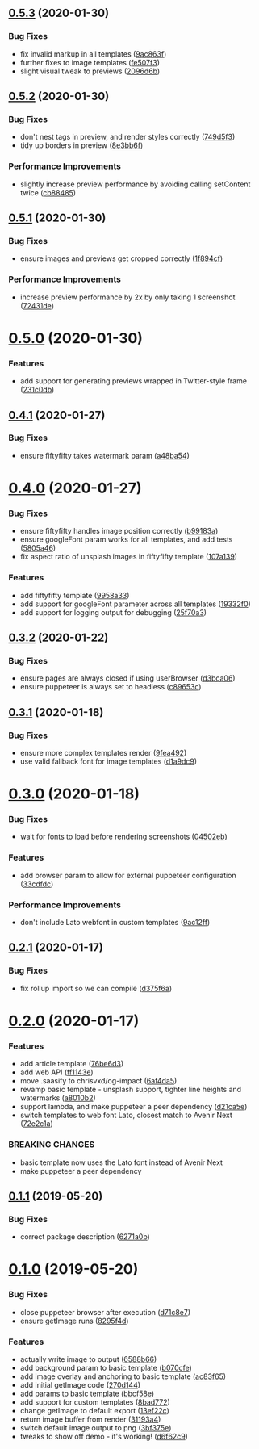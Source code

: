 ## [0.5.3](https://github.com/chrisvxd/puppeteer-social-image/compare/v0.5.2...v0.5.3) (2020-01-30)


### Bug Fixes

* fix invalid markup in all templates ([9ac863f](https://github.com/chrisvxd/puppeteer-social-image/commit/9ac863f))
* further fixes to image templates ([fe507f3](https://github.com/chrisvxd/puppeteer-social-image/commit/fe507f3))
* slight visual tweak to previews ([2096d6b](https://github.com/chrisvxd/puppeteer-social-image/commit/2096d6b))



## [0.5.2](https://github.com/chrisvxd/puppeteer-social-image/compare/v0.5.1...v0.5.2) (2020-01-30)


### Bug Fixes

* don't nest <html /> tags in preview, and render styles correctly ([749d5f3](https://github.com/chrisvxd/puppeteer-social-image/commit/749d5f3))
* tidy up borders in preview ([8e3bb6f](https://github.com/chrisvxd/puppeteer-social-image/commit/8e3bb6f))


### Performance Improvements

* slightly increase preview performance by avoiding calling setContent twice ([cb88485](https://github.com/chrisvxd/puppeteer-social-image/commit/cb88485))



## [0.5.1](https://github.com/chrisvxd/puppeteer-social-image/compare/v0.5.0...v0.5.1) (2020-01-30)


### Bug Fixes

* ensure images and previews get cropped correctly ([1f894cf](https://github.com/chrisvxd/puppeteer-social-image/commit/1f894cf))


### Performance Improvements

* increase preview performance by 2x by only taking 1 screenshot ([72431de](https://github.com/chrisvxd/puppeteer-social-image/commit/72431de))



# [0.5.0](https://github.com/chrisvxd/puppeteer-social-image/compare/v0.4.1...v0.5.0) (2020-01-30)


### Features

* add support for generating previews wrapped in Twitter-style frame ([231c0db](https://github.com/chrisvxd/puppeteer-social-image/commit/231c0db))



## [0.4.1](https://github.com/chrisvxd/puppeteer-social-image/compare/v0.4.0...v0.4.1) (2020-01-27)


### Bug Fixes

* ensure fiftyfifty takes watermark param ([a48ba54](https://github.com/chrisvxd/puppeteer-social-image/commit/a48ba54))



# [0.4.0](https://github.com/chrisvxd/puppeteer-social-image/compare/v0.3.2...v0.4.0) (2020-01-27)


### Bug Fixes

* ensure fiftyfifty handles image position correctly ([b99183a](https://github.com/chrisvxd/puppeteer-social-image/commit/b99183a))
* ensure googleFont param works for all templates, and add tests ([5805a46](https://github.com/chrisvxd/puppeteer-social-image/commit/5805a46))
* fix aspect ratio of unsplash images in fiftyfifty template ([107a139](https://github.com/chrisvxd/puppeteer-social-image/commit/107a139))


### Features

* add fiftyfifty template ([9958a33](https://github.com/chrisvxd/puppeteer-social-image/commit/9958a33))
* add support for googleFont parameter across all templates ([19332f0](https://github.com/chrisvxd/puppeteer-social-image/commit/19332f0))
* add support for logging output for debugging ([25f70a3](https://github.com/chrisvxd/puppeteer-social-image/commit/25f70a3))



## [0.3.2](https://github.com/chrisvxd/puppeteer-social-image/compare/v0.3.1...v0.3.2) (2020-01-22)


### Bug Fixes

* ensure pages are always closed if using userBrowser ([d3bca06](https://github.com/chrisvxd/puppeteer-social-image/commit/d3bca06))
* ensure puppeteer is always set to headless ([c89653c](https://github.com/chrisvxd/puppeteer-social-image/commit/c89653c))



## [0.3.1](https://github.com/chrisvxd/puppeteer-social-image/compare/v0.3.0...v0.3.1) (2020-01-18)


### Bug Fixes

* ensure more complex templates render ([9fea492](https://github.com/chrisvxd/puppeteer-social-image/commit/9fea492))
* use valid fallback font for image templates ([d1a9dc9](https://github.com/chrisvxd/puppeteer-social-image/commit/d1a9dc9))



# [0.3.0](https://github.com/chrisvxd/puppeteer-social-image/compare/v0.2.1...v0.3.0) (2020-01-18)


### Bug Fixes

* wait for fonts to load before rendering screenshots ([04502eb](https://github.com/chrisvxd/puppeteer-social-image/commit/04502eb))


### Features

* add browser param to allow for external puppeteer configuration ([33cdfdc](https://github.com/chrisvxd/puppeteer-social-image/commit/33cdfdc))


### Performance Improvements

* don't include Lato webfont in custom templates ([9ac12ff](https://github.com/chrisvxd/puppeteer-social-image/commit/9ac12ff))



## [0.2.1](https://github.com/chrisvxd/puppeteer-social-image/compare/v0.2.0...v0.2.1) (2020-01-17)


### Bug Fixes

* fix rollup import so we can compile ([d375f6a](https://github.com/chrisvxd/puppeteer-social-image/commit/d375f6a))



# [0.2.0](https://github.com/chrisvxd/puppeteer-social-image/compare/v0.1.1...v0.2.0) (2020-01-17)


### Features

* add article template ([76be6d3](https://github.com/chrisvxd/puppeteer-social-image/commit/76be6d3))
* add web API ([ff1143e](https://github.com/chrisvxd/puppeteer-social-image/commit/ff1143e))
* move .saasify to chrisvxd/og-impact ([6af4da5](https://github.com/chrisvxd/puppeteer-social-image/commit/6af4da5))
* revamp basic template - unsplash support, tighter line heights and watermarks ([a8010b2](https://github.com/chrisvxd/puppeteer-social-image/commit/a8010b2))
* support lambda, and make puppeteer a peer dependency ([d21ca5e](https://github.com/chrisvxd/puppeteer-social-image/commit/d21ca5e))
* switch templates to web font Lato, closest match to Avenir Next ([72e2c1a](https://github.com/chrisvxd/puppeteer-social-image/commit/72e2c1a))


### BREAKING CHANGES

* basic template now uses the Lato font instead of Avenir Next
* make puppeteer a peer dependency



## [0.1.1](https://github.com/chrisvxd/puppeteer-social-image/compare/v0.1.0...v0.1.1) (2019-05-20)


### Bug Fixes

* correct package description ([6271a0b](https://github.com/chrisvxd/puppeteer-social-image/commit/6271a0b))



# [0.1.0](https://github.com/chrisvxd/puppeteer-social-image/compare/270d144...v0.1.0) (2019-05-20)


### Bug Fixes

* close puppeteer browser after execution ([d71c8e7](https://github.com/chrisvxd/puppeteer-social-image/commit/d71c8e7))
* ensure getImage runs ([8295f4d](https://github.com/chrisvxd/puppeteer-social-image/commit/8295f4d))


### Features

* actually write image to output ([6588b66](https://github.com/chrisvxd/puppeteer-social-image/commit/6588b66))
* add background param to basic template ([b070cfe](https://github.com/chrisvxd/puppeteer-social-image/commit/b070cfe))
* add image overlay and anchoring to basic template ([ac83f65](https://github.com/chrisvxd/puppeteer-social-image/commit/ac83f65))
* add initial getImage code ([270d144](https://github.com/chrisvxd/puppeteer-social-image/commit/270d144))
* add params to basic template ([bbcf58e](https://github.com/chrisvxd/puppeteer-social-image/commit/bbcf58e))
* add support for custom templates ([8bad772](https://github.com/chrisvxd/puppeteer-social-image/commit/8bad772))
* change getImage to default export ([13ef22c](https://github.com/chrisvxd/puppeteer-social-image/commit/13ef22c))
* return image buffer from render ([31193a4](https://github.com/chrisvxd/puppeteer-social-image/commit/31193a4))
* switch default image output to png ([3bf375e](https://github.com/chrisvxd/puppeteer-social-image/commit/3bf375e))
* tweaks to show off demo - it's working! ([d6f62c9](https://github.com/chrisvxd/puppeteer-social-image/commit/d6f62c9))



